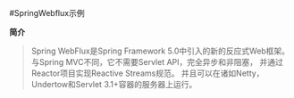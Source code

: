 #SpringWebflux示例

**简介**

 > Spring WebFlux是Spring Framework 5.0中引入的新的反应式Web框架。
 与Spring MVC不同，它不需要Servlet API，完全异步和非阻塞，
 并通过Reactor项目实现Reactive Streams规范。
 并且可以在诸如Netty，Undertow和Servlet 3.1+容器的服务器上运行。
 
